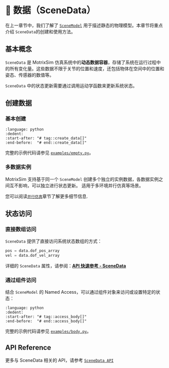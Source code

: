 # 💾 数据（SceneData）

在上一章节中，我们了解了 [`SceneModel`](scene_model.md) 用于描述静态的物理模型。本章节将重点介绍 `SceneData`的创建和使用方法。

## 基本概念

`SceneData` 是 MotrixSim 仿真系统中的**动态数据容器**，存储了系统在运行过程中的所有变化量。这些数据不限于关节的位置和速度，还包括物体在空间中的位置和姿态、传感器的数值等。

`SceneData` 中的状态更新需要通过调用运动学函数来更新系统状态。

## 创建数据

### 基本创建

```{literalinclude} ../../../../examples/empty.py
:language: python
:dedent:
:start-after: "# tag::create_data[]"
:end-before:  "# end::create_data[]"
```

完整的示例代码请参见 [`examples/empty.py`](../../../../examples/empty.py)。

### 多数据实例

MotrixSim 支持基于同一个 `SceneModel` 创建多个独立的实例数据，各数据实例之间互不影响，可以独立进行状态更新。 适用于多环境并行仿真等场景。

您可以阅读[`并行仿真`](./parallel.md)章节了解更多细节信息.

## 状态访问

### 直接数组访问

`SceneData` 提供了直接访问系统状态数组的方式：

```python
pos = data.dof_pos_array
vel = data.dof_vel_array
```

详细的 `SceneData` 属性，请参阅：[**API 快速参考 - SceneData**](../../api_reference/api_quick_reference.md#-scenedata---状态数据)

### 通过组件访问

结合 `SceneModel` 的 Named Access，可以通过组件对象来访问或设置特定的状态：

```{literalinclude} ../../../../examples/body.py
:language: python
:dedent:
:start-after: "# tag::access_body[]"
:end-before:  "# end::access_body[]"
```

完整的示例代码请参见 [`examples/body.py`](../../../../examples/body.py)。

## API Reference

更多与 SceneData 相关的 API，请参考 [`SceneData API`]

[`SceneData API`]: motrixsim.SceneData
